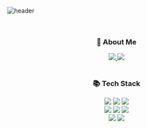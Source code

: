 ![header](https://capsule-render.vercel.app/api?type=rounded&color=5EA152&height=140&text=Soeun_Code&fontColor=c8c8c8&fontSize=60)

<br/>
<div align='center'>
  <h3>🌳 About Me</h3>
  <div>
    <a href="https://velog.io/@summerkim0825"><img src="https://img.shields.io/badge/velog-20C997?style=flat-square&logo=velog&logoColor=white&link=velog.io%2F%40summerkim0825"/>
    <a href="mailto:summerkim0825@gmail.com"><img src="https://img.shields.io/badge/gmail-EA4335?style=flat-square&logo=gmail&logoColor=white&link=mailto:summerkim0825@gmail.com"/></a>
  </div>
  <br/>
  <h3>📚 Tech Stack</h3>
  <div>
    <img src="https://img.shields.io/badge/html5-E34F26?style=flat-square&logo=html5&logoColor=white"> 
    <img src="https://img.shields.io/badge/css-1572B6?style=flat-square&logo=css3&logoColor=white"> 
    <img src="https://img.shields.io/badge/JavaScript-F7DF1E?style=flat-square&logo=javascript&logoColor=black">
    <br/>
    <img src="https://img.shields.io/badge/TypeScript-3178C6?style=flat-square&logo=typescript&logoColor=white">
    <img src="https://img.shields.io/badge/react-61DAFB?style=flat-square&logo=react&logoColor=white">
    <img src="https://img.shields.io/badge/next.js-000000?style=flat-square&logo=next.js&logoColor=white">
    <br/>
    <img src="https://img.shields.io/badge/github-181717?style=flat-square&logo=github&logoColor=white">
    <img src="https://img.shields.io/badge/git-F05032?style=flat-square&logo=git&logoColor=white">
  </div>
</div>


  


  
